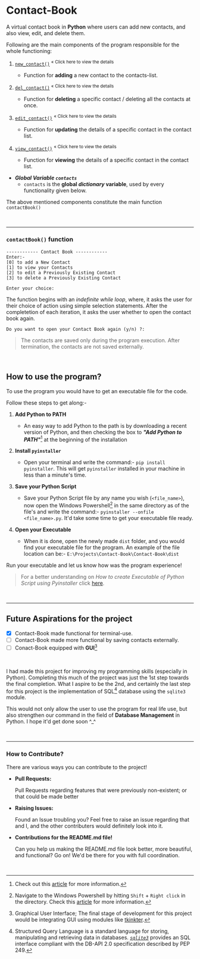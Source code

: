 # Contact-Book

 A virtual contact book in **Python** where users can add new contacts, and also view, edit, and delete them.

Following are the main components of the program responsible for the whole functioning:

1. [`new_contact()`](https://github.com/TERNION-1121/Contact-Book/blob/main/Functions%20in%20Detail/1-new_contact.md) <sup> « Click here to view the details </sup>
   * Function for **adding** a new contact to the contacts-list.
   
2. [`del_contact()`](https://github.com/TERNION-1121/Contact-Book/blob/main/Functions%20in%20Detail/2-del_contact.md) <sup> « Click here to view the details </sup>
   * Function for **deleting** a specific contact / deleting all the contacts at once.
   
3. [`edit_contact()`](https://github.com/TERNION-1121/Contact-Book/blob/main/Functions%20in%20Detail/3-edit_contact().md) <sup> « Click here to view the details </sup>
   * Function for **updating** the details of a specific contact in the contact list.
   
4. [`view_contact()`](https://github.com/TERNION-1121/Contact-Book/blob/main/Functions%20in%20Detail/4-view_details.md) <sup> « Click here to view the details </sup>
   * Function for **viewing** the details of a specific contact in the contact list.
 
- ***Global Variable `contacts`***
   * `contacts` is the **global _dictionary_ variable**, used by every functionality given below.
   
 The above mentioned components constitute the main function `contactBook()`
 
<br>
<hr>

 ### **`contactBook()` function**
 
 ```
 ------------ Contact Book ------------
Enter:-
[0] to add a New Contact
[1] to view your Contacts
[2] to edit a Previously Existing Contact
[3] to delete a Previously Existing Contact

Enter your choice:
```

 The function begins with an _indefinite while loop_, where, it asks the user for their choice of action using simple selection statements.
 After the completetion of each iteration, it asks the user whether to open the contact book again.
 
 ```
 Do you want to open your Contact Book again (y/n) ?:
 ```
 
 > The contacts are saved only during the program execution. After termination, the contacts are not saved externally.
 
 <br>
 
 ## How to use the program?
 
 To use the program you would have to get an executable file for the code.
  
 Follow these steps to get along:-
 
1. **Add Python to PATH**
    - An easy way to add Python to the path is by downloading a recent version of Python, and then checking the box to ***"Add Python to PATH"***[^1] at the beginning of the installation
2. **Install `pyinstaller`**
    - Open your terminal and write the command:- `pip install pyinstaller`. This will get `pyinstaller` installed in your machine in less than a minute's time.
 
3. **Save your Python Script**
    - Save your Python Script file by any name you wish (`<file_name>`), now open the Windows Powershell[^2] in the same directory as of the file's and write the command:- `pyinstaller --onfile <file_name>.py`. It'd take some time to get your executable file ready.

4. **Open your Executable**
   - When it is done, open the newly made `dist` folder, and you would find your executable file for the program. An example of the file location can be:- `E:\Projects\Contact-Book\Contact-Book\dist`
 
 Run your executable and let us know how was the program experience!
 
 > For a better understanding on *How to create Executable of Python Script using Pyinstaller* click [here](https://datatofish.com/executable-pyinstaller/).
 
 <br>
 <hr>
 
## Future Aspirations for the project

- [x] Contact-Book made functional for terminal-use.
- [ ] Contact-Book made more functional by saving contacts externally.
- [ ] Conact-Book equipped with **GUI**[^3]

<br>

I had made this project for improving my programming skills (especially in Python). Completing this much of the project was just the 1st step towards the final completion. What I aspire to be the 2nd, and certainly the last step for this project is the implementation of SQL[^4] database using the `sqlite3` module.

This would not only allow the user to use the program for real life use, but also strengthen our command in the field of **Database Management** in Python.
I hope it'd get done soon ^_^

<br>
<hr>

### How to Contribute?

There are various ways you can contribute to the project!

- **Pull Requests:**
 
  Pull Requests regarding features that were previously non-existent; or that could be made better
- **Raising Issues:**
 
  Found an Issue troubling you? Feel free to raise an issue regarding that and I, and the other contributers would definitely look into it.
- **Contributions for the README.md file!**
 
  Can you help us making the README.md file look better, more beautiful, and functional? Go on! We'd be there for you with full coordination.
 
 <br>

[^1]: Check out this [article](https://datatofish.com/add-python-to-windows-path/) for more information.
[^2]: Navigate to the Windows Powershell by hitting `Shift` + `Right click` in the directory. Check this [article](https://docs.microsoft.com/en-us/powershell/scripting/windows-powershell/starting-windows-powershell?view=powershell-7.2) for more information.
[^3]: Graphical User Interface; The final stage of development for this project would be integrating GUI using modules like [tkinkter](https://docs.python.org/3/library/tkinter.html).
[^4]: Structured Query Language is a standard language for storing, manipulating and retrieving data in databases. [*`sqlite3`*](https://docs.python.org/3/library/sqlite3.html) provides an SQL interface compliant with the DB-API 2.0 specification described by PEP 249.
